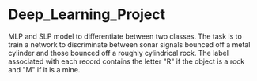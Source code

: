 # Deep_Learning_Project
MLP and SLP model to differentiate between two classes.
The task is to train a network to discriminate between sonar signals bounced
off a metal cylinder and those bounced off a roughly cylindrical rock.
The label associated with each record contains the letter "R" if the object
is a rock and "M" if it is a mine. 
